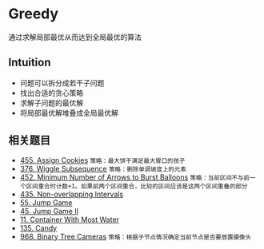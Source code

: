 # Greedy
通过求解局部最优从而达到全局最优的算法

## Intuition
- 问题可以拆分成若干子问题
- 找出合适的贪心策略
- 求解子问题的最优解
- 将局部最优解堆叠成全局最优解

## 相关题目
- [455. Assign Cookies](https://leetcode.com/problems/assign-cookies/) `策略：最大饼干满足最大胃口的孩子`
- [376. Wiggle Subsequence](https://leetcode.com/problems/wiggle-subsequence/) `策略：删除单调坡度上的元素`
- [452. Minimum Number of Arrows to Burst Balloons](https://leetcode.com/problems/minimum-number-of-arrows-to-burst-balloons/) `策略：当前区间不与前一个区间重合时计数+1。如果前两个区间重合，比较的区间应该是这两个区间重叠的部分`
- [435. Non-overlapping Intervals](https://leetcode.com/problems/non-overlapping-intervals/)
- [55. Jump Game](https://leetcode.com/problems/jump-game/)
- [45. Jump Game II](https://leetcode.com/problems/jump-game-ii/)
- [11. Container With Most Water](https://leetcode.com/problems/container-with-most-water/)
- [135. Candy](https://leetcode.com/problems/candy/)
- [968. Binary Tree Cameras](https://leetcode.com/problems/binary-tree-cameras/) `策略：根据子节点情况确定当前节点是否要放置摄像头`
